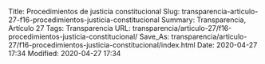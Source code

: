 Title: Procedimientos de justicia constitucional
Slug: transparencia-articulo-27-f16-procedimientos-justicia-constitucional
Summary: Transparencia, Artículo 27
Tags: Transparencia
URL: transparencia/articulo-27/f16-procedimientos-justicia-constitucional/
Save_As: transparencia/articulo-27/f16-procedimientos-justicia-constitucional/index.html
Date: 2020-04-27 17:34
Modified: 2020-04-27 17:34


 



